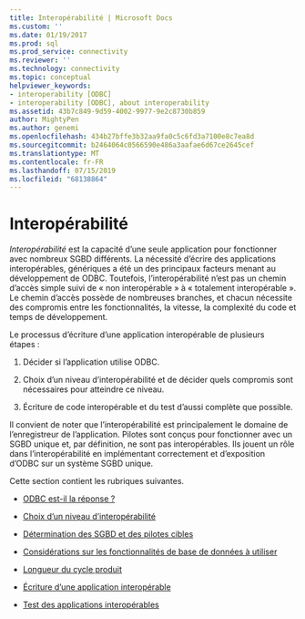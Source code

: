```yaml
---
title: Interopérabilité | Microsoft Docs
ms.custom: ''
ms.date: 01/19/2017
ms.prod: sql
ms.prod_service: connectivity
ms.reviewer: ''
ms.technology: connectivity
ms.topic: conceptual
helpviewer_keywords:
- interoperability [ODBC]
- interoperability [ODBC], about interoperability
ms.assetid: 43b7c849-9d59-4002-9977-9e2c8730b859
author: MightyPen
ms.author: genemi
ms.openlocfilehash: 434b27bffe3b32aa9fa0c5c6fd3a7100e8c7ea8d
ms.sourcegitcommit: b2464064c0566590e486a3aafae6d67ce2645cef
ms.translationtype: MT
ms.contentlocale: fr-FR
ms.lasthandoff: 07/15/2019
ms.locfileid: "68138864"
---
```

# <a name="interoperability"></a>Interopérabilité
*Interopérabilité* est la capacité d’une seule application pour fonctionner avec nombreux SGBD différents. La nécessité d’écrire des applications interopérables, génériques a été un des principaux facteurs menant au développement de ODBC. Toutefois, l’interopérabilité n’est pas un chemin d’accès simple suivi de « non interopérable » à « totalement interopérable ». Le chemin d’accès possède de nombreuses branches, et chacun nécessite des compromis entre les fonctionnalités, la vitesse, la complexité du code et temps de développement.  
  
 Le processus d’écriture d’une application interopérable de plusieurs étapes :  
  
1.  Décider si l’application utilise ODBC.  
  
2.  Choix d’un niveau d’interopérabilité et de décider quels compromis sont nécessaires pour atteindre ce niveau.  
  
3.  Écriture de code interopérable et du test d’aussi complète que possible.  
  
 Il convient de noter que l’interopérabilité est principalement le domaine de l’enregistreur de l’application. Pilotes sont conçus pour fonctionner avec un SGBD unique et, par définition, ne sont pas interopérables. Ils jouent un rôle dans l’interopérabilité en implémentant correctement et d’exposition d’ODBC sur un système SGBD unique.  
  
 Cette section contient les rubriques suivantes.  
  
-   [ODBC est-il la réponse ?](../../../odbc/reference/develop-app/is-odbc-the-answer.md)  
  
-   [Choix d’un niveau d’interopérabilité](../../../odbc/reference/develop-app/choosing-a-level-of-interoperability.md)  
  
-   [Détermination des SGBD et des pilotes cibles](../../../odbc/reference/develop-app/determining-the-target-dbmss-and-drivers.md)  
  
-   [Considérations sur les fonctionnalités de base de données à utiliser](../../../odbc/reference/develop-app/considering-database-features-to-use.md)  
  
-   [Longueur du cycle produit](../../../odbc/reference/develop-app/length-of-the-product-cycle.md)  
  
-   [Écriture d’une application interopérable](../../../odbc/reference/develop-app/writing-an-interoperable-application.md)  
  
-   [Test des applications interopérables](../../../odbc/reference/develop-app/testing-interoperable-applications.md)
